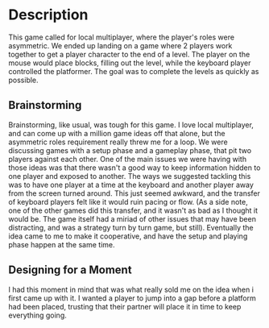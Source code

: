 # Description
This game called for local multiplayer, where the player's roles were asymmetric. We ended up landing on a game where 2 players work together to get a player character to the end of a level. The player on the mouse would place blocks, filling out the level, while the keyboard player controlled the platformer. The goal was to complete the levels as quickly as possible. 

## Brainstorming
Brainstorming, like usual, was tough for this game. I love local multiplayer, and can come up with a million game ideas off that alone, but the asymmetric roles requirement really threw me for a loop. We were discussing games with a setup phase and a gameplay phase, that pit two players against each other. One of the main issues we were having with those ideas was that there wasn't a good way to keep information hidden to one player and exposed to another. The ways we suggested tackling this was to have one player at a time at the keyboard and another player away from the screen turned around. This just seemed awkward, and the transfer of keyboard players felt like it would ruin pacing or flow. (As a side note, one of the other games did this transfer, and it wasn't as bad as I thought it would be. The game itself had a miriad of other issues that may have been distracting, and was a strategy turn by turn game, but still). Eventually the idea came to me to make it cooperative, and have the setup and playing phase happen at the same time. 
## Designing for a Moment
I had this moment in mind that was what really sold me on the idea when i first came up with it. I wanted a player to jump into a gap before a platform had been placed, trusting that their partner will place it in time to keep everything going. 